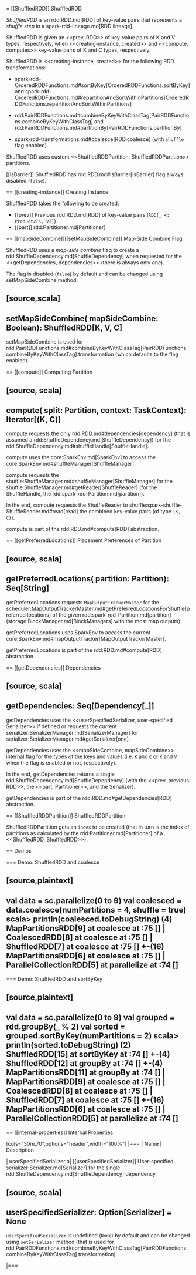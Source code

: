 = [[ShuffledRDD]] ShuffledRDD

*ShuffledRDD* is an rdd:RDD.md[RDD] of key-value pairs that represents a *shuffle step* in a spark-rdd-lineage.md[RDD lineage].

ShuffledRDD is given an <<prev, RDD>> of key-value pairs of K and V types, respectively, when <<creating-instance, created>> and <<compute, computes>> key-value pairs of K and C types, respectively.

ShuffledRDD is <<creating-instance, created>> for the following RDD transformations:

* spark-rdd-OrderedRDDFunctions.md#sortByKey[OrderedRDDFunctions.sortByKey] and spark-rdd-OrderedRDDFunctions.md#repartitionAndSortWithinPartitions[OrderedRDDFunctions.repartitionAndSortWithinPartitions]

* rdd:PairRDDFunctions.md#combineByKeyWithClassTag[PairRDDFunctions.combineByKeyWithClassTag] and rdd:PairRDDFunctions.md#partitionBy[PairRDDFunctions.partitionBy]

* spark-rdd-transformations.md#coalesce[RDD.coalesce] (with `shuffle` flag enabled)

ShuffledRDD uses custom <<ShuffledRDDPartition, ShuffledRDDPartition>> partitions.

[[isBarrier]]
ShuffledRDD has rdd:RDD.md#isBarrier[isBarrier] flag always disabled (`false`).

== [[creating-instance]] Creating Instance

ShuffledRDD takes the following to be created:

* [[prev]] Previous rdd:RDD.md[RDD] of key-value pairs (`RDD[_ <: Product2[K, V]]`)
* [[part]] rdd:Partitioner.md[Partitioner]

== [[mapSideCombine]][[setMapSideCombine]] Map-Side Combine Flag

ShuffledRDD uses a *map-side combine* flag to create a rdd:ShuffleDependency.md[ShuffleDependency] when requested for the <<getDependencies, dependencies>> (there is always only one).

The flag is disabled (`false`) by default and can be changed using setMapSideCombine method.

[source,scala]
----
setMapSideCombine(
  mapSideCombine: Boolean): ShuffledRDD[K, V, C]
----

setMapSideCombine is used for rdd:PairRDDFunctions.md#combineByKeyWithClassTag[PairRDDFunctions.combineByKeyWithClassTag] transformation (which defaults to the flag enabled).

== [[compute]] Computing Partition

[source, scala]
----
compute(
  split: Partition,
  context: TaskContext): Iterator[(K, C)]
----

compute requests the only rdd:RDD.md#dependencies[dependency] (that is assumed a rdd:ShuffleDependency.md[ShuffleDependency]) for the rdd:ShuffleDependency.md#shuffleHandle[ShuffleHandle].

compute uses the core:SparkEnv.md[SparkEnv] to access the core:SparkEnv.md#shuffleManager[ShuffleManager].

compute requests the shuffle:ShuffleManager.md#shuffleManager[ShuffleManager] for the shuffle:ShuffleManager.md#getReader[ShuffleReader] (for the ShuffleHandle, the rdd:spark-rdd-Partition.md[partition]).

In the end, compute requests the ShuffleReader to shuffle:spark-shuffle-ShuffleReader.md#read[read] the combined key-value pairs (of type `(K, C)`).

compute is part of the rdd:RDD.md#compute[RDD] abstraction.

== [[getPreferredLocations]] Placement Preferences of Partition

[source, scala]
----
getPreferredLocations(
  partition: Partition): Seq[String]
----

getPreferredLocations requests `MapOutputTrackerMaster` for the scheduler:MapOutputTrackerMaster.md#getPreferredLocationsForShuffle[preferred locations] of the given rdd:spark-rdd-Partition.md[partition] (storage:BlockManager.md[BlockManagers] with the most map outputs).

getPreferredLocations uses SparkEnv to access the current core:SparkEnv.md#mapOutputTracker[MapOutputTrackerMaster].

getPreferredLocations is part of the rdd:RDD.md#compute[RDD] abstraction.

== [[getDependencies]] Dependencies

[source, scala]
----
getDependencies: Seq[Dependency[_]]
----

getDependencies uses the <<userSpecifiedSerializer, user-specified Serializer>> if defined or requests the current serializer:SerializerManager.md[SerializerManager] for serializer:SerializerManager.md#getSerializer[one].

getDependencies uses the <<mapSideCombine, mapSideCombine>> internal flag for the types of the keys and values (i.e. `K` and `C` or `K` and `V` when the flag is enabled or not, respectively).

In the end, getDependencies returns a single rdd:ShuffleDependency.md[ShuffleDependency] (with the <<prev, previous RDD>>, the <<part, Partitioner>>, and the Serializer).

getDependencies is part of the rdd:RDD.md#getDependencies[RDD] abstraction.

== [[ShuffledRDDPartition]] ShuffledRDDPartition

ShuffledRDDPartition gets an `index` to be created (that in turn is the index of partitions as calculated by the rdd:Partitioner.md[Partitioner] of a <<ShuffledRDD, ShuffledRDD>>).

== Demos

=== Demo: ShuffledRDD and coalesce

[source,plaintext]
----
val data = sc.parallelize(0 to 9)
val coalesced = data.coalesce(numPartitions = 4, shuffle = true)
scala> println(coalesced.toDebugString)
(4) MapPartitionsRDD[9] at coalesce at <pastie>:75 []
 |  CoalescedRDD[8] at coalesce at <pastie>:75 []
 |  ShuffledRDD[7] at coalesce at <pastie>:75 []
 +-(16) MapPartitionsRDD[6] at coalesce at <pastie>:75 []
    |   ParallelCollectionRDD[5] at parallelize at <pastie>:74 []
----

=== Demo: ShuffledRDD and sortByKey

[source,plaintext]
----
val data = sc.parallelize(0 to 9)
val grouped = rdd.groupBy(_ % 2)
val sorted = grouped.sortByKey(numPartitions = 2)
scala> println(sorted.toDebugString)
(2) ShuffledRDD[15] at sortByKey at <console>:74 []
 +-(4) ShuffledRDD[12] at groupBy at <console>:74 []
    +-(4) MapPartitionsRDD[11] at groupBy at <console>:74 []
       |  MapPartitionsRDD[9] at coalesce at <pastie>:75 []
       |  CoalescedRDD[8] at coalesce at <pastie>:75 []
       |  ShuffledRDD[7] at coalesce at <pastie>:75 []
       +-(16) MapPartitionsRDD[6] at coalesce at <pastie>:75 []
          |   ParallelCollectionRDD[5] at parallelize at <pastie>:74 []
----

== [[internal-properties]] Internal Properties

[cols="30m,70",options="header",width="100%"]
|===
| Name
| Description

| userSpecifiedSerializer
a| [[userSpecifiedSerializer]] User-specified serializer:Serializer.md[Serializer] for the single rdd:ShuffleDependency.md[ShuffleDependency] dependency

[source, scala]
----
userSpecifiedSerializer: Option[Serializer] = None
----

`userSpecifiedSerializer` is undefined (`None`) by default and can be changed using `setSerializer` method (that is used for rdd:PairRDDFunctions.md#combineByKeyWithClassTag[PairRDDFunctions.combineByKeyWithClassTag] transformation).

|===
